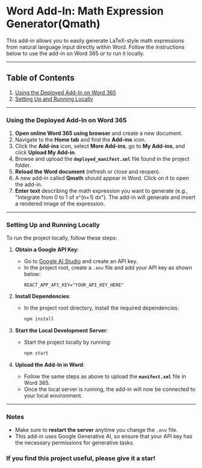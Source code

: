 # Word Add-In: Math Expression Generator(Qmath)

This add-in allows you to easily generate LaTeX-style math expressions from natural language input directly within Word. Follow the instructions below to use the add-in on Word 365 or to run it locally.

---

## Table of Contents

1. [Using the Deployed Add-In on Word 365](#using-the-deployed-add-in-on-word-365)
2. [Setting Up and Running Locally](#setting-up-and-running-locally)

---

### Using the Deployed Add-In on Word 365

1. **Open online Word 365 using browser** and create a new document.
2. Navigate to the **Home tab** and find the **Add-ins** icon.
3. Click the **Add-ins** icon, select **More Add-ins**, go to **My Add-ins**, and click **Upload My Add-in**.
4. Browse and upload the **`deployed_manifest.xml`** file found in the project folder.
5. **Reload the Word document** (refresh or close and reopen).
6. A new add-in called **Qmath** should appear in Word. Click on it to open the add-in.
7. **Enter text** describing the math expression you want to generate (e.g., "Integrate from 0 to 1 of x^(n+1) dx"). The add-in will generate and insert a rendered image of the expression.

---

### Setting Up and Running Locally

To run the project locally, follow these steps:

1. **Obtain a Google API Key**:

   - Go to [Google AI Studio](https://ai.google.com/studio) and create an API key.
   - In the project root, create a `.env` file and add your API key as shown below:
     ```plaintext
     REACT_APP_API_KEY="YOUR_API_KEY_HERE"
     ```

2. **Install Dependencies**:

   - In the project root directory, install the required dependencies:
     ```bash
     npm install
     ```

3. **Start the Local Development Server**:

   - Start the project locally by running:
     ```bash
     npm start
     ```

4. **Upload the Add-In in Word**:
   - Follow the same steps as above to upload the **`manifest.xml`** file in Word 365.
   - Once the local server is running, the add-in will now be connected to your local environment.

---

### Notes

- Make sure to **restart the server** anytime you change the `.env` file.
- This add-in uses Google Generative AI, so ensure that your API key has the necessary permissions for generative tasks.

### If you find this project useful, please give it a star!
